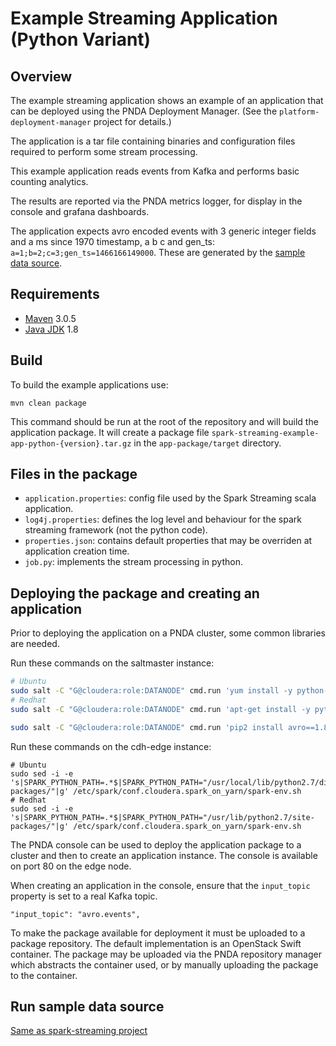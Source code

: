 # Example Streaming Application (Python Variant)

## Overview

The example streaming application shows an example of an application that can be deployed using the PNDA Deployment Manager. (See the `platform-deployment-manager` project for details.)

The application is a tar file containing binaries and configuration files required to perform some stream processing. 

This example application reads events from Kafka and performs basic counting analytics.

The results are reported via the PNDA metrics logger, for display in the console and grafana dashboards.

The application expects avro encoded events with 3 generic integer fields and a ms since 1970 timestamp, a b c and gen_ts:
```a=1;b=2;c=3;gen_ts=1466166149000```. These are generated by the [sample data source](#run-sample-data-source).

## Requirements

* [Maven](https://maven.apache.org/docs/3.0.5/release-notes.html) 3.0.5
* [Java JDK](https://docs.oracle.com/javase/8/docs/technotes/guides/install/install_overview.html) 1.8

## Build

To build the example applications use:

````
mvn clean package
````

This command should be run at the root of the repository and will build the application package. It will create a package file `spark-streaming-example-app-python-{version}.tar.gz` in the `app-package/target` directory.

## Files in the package

- `application.properties`: config file used by the Spark Streaming scala application.
- `log4j.properties`: defines the log level and behaviour for the spark streaming framework (not the python code).
- `properties.json`: contains default properties that may be overriden at application creation time.
- `job.py`: implements the stream processing in python.

## Deploying the package and creating an application

Prior to deploying the application on a PNDA cluster, some common libraries are needed.

Run these commands on the saltmaster instance:

```sh
# Ubuntu
sudo salt -C "G@cloudera:role:DATANODE" cmd.run 'yum install -y python-pip'
# Redhat
sudo salt -C "G@cloudera:role:DATANODE" cmd.run 'apt-get install -y python-pip'

sudo salt -C "G@cloudera:role:DATANODE" cmd.run 'pip2 install avro==1.8.1 requests'
```

Run these commands on the cdh-edge instance:
```
# Ubuntu
sudo sed -i -e 's|SPARK_PYTHON_PATH=.*$|SPARK_PYTHON_PATH="/usr/local/lib/python2.7/dist-packages/"|g' /etc/spark/conf.cloudera.spark_on_yarn/spark-env.sh
# Redhat
sudo sed -i -e 's|SPARK_PYTHON_PATH=.*$|SPARK_PYTHON_PATH="/usr/lib/python2.7/site-packages/"|g' /etc/spark/conf.cloudera.spark_on_yarn/spark-env.sh
```

The PNDA console can be used to deploy the application package to a cluster and then to create an application instance. The console is available on port 80 on the edge node.

When creating an application in the console, ensure that the `input_topic` property is set to a real Kafka topic.

```
"input_topic": "avro.events",
``` 

To make the package available for deployment it must be uploaded to a package repository. The default implementation is an OpenStack Swift container. The package may be uploaded via the PNDA repository manager which abstracts the container used, or by manually uploading the package to the container.


## Run sample data source

[Same as spark-streaming project](../spark-streaming/README.md#run-sample-data-source)



